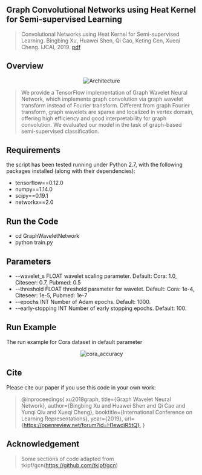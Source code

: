 ## Graph Convolutional Networks using Heat Kernel for Semi-supervised Learning
> Convolutional Networks using Heat Kernel for Semi-supervised Learning. Bingbing Xu, Huawei Shen, Qi Cao, Keting Cen, Xueqi Cheng. IJCAI, 2019. [pdf](https://www.ijcai.org/Proceedings/2019/0267.pdf)

## Overview

<div align=center>
 <img src="architecture.jpeg" alt="Architecture" align=center/>
</div>

> We provide a TensorFlow implementation of Graph Wavelet Neural Network, which implements graph convolution via graph wavelet transform instead of Fourier transform. Different from graph Fourier transform, graph wavelets are sparse and localized in vertex domain, offering high efficiency and good interpretability for graph convolution. We evaluated our model in the task of graph-based semi-supervised classification.

## Requirements
the script has been tested running under Python 2.7, with the following packages installed (along with their dependencies):
* tensorflow==0.12.0
* numpy==1.14.0
* scipy==0.19.1
* networkx==2.0

## Run the Code
* cd GraphWaveletNetwork
* python train.py

## Parameters
* --wavelet_s                 FLOAT         wavelet scaling parameter.                  Default: Cora: 1.0, Citeseer: 0.7, Pubmed: 0.5
* --threshold                 FLOAT         threshold parameter for wavelet.            Default: Cora: 1e-4, Citeseer: 1e-5, Pubmed: 1e-7
* --epochs                    INT           Number of Adam epochs.                      Default: 1000.
* --early-stopping            INT           Number of early stopping epochs.            Default: 100.

## Run Example
The run example for Cora dataset in default parameter
<div align=center>
 <img src="cora_run.jpeg" alt="cora_accuracy" align=center/>
</div>

## Cite
Please cite our paper if you use this code in your own work:

> @inproceedings{
xu2018graph,
title={Graph Wavelet Neural Network},
author={Bingbing Xu and Huawei Shen and Qi Cao and Yunqi Qiu and Xueqi Cheng},
booktitle={International Conference on Learning Representations},
year={2019},
url={https://openreview.net/forum?id=H1ewdiR5tQ},
}

## Acknowledgement

> Some sections of code adapted from tkipf/gcn(https://github.com/tkipf/gcn)
